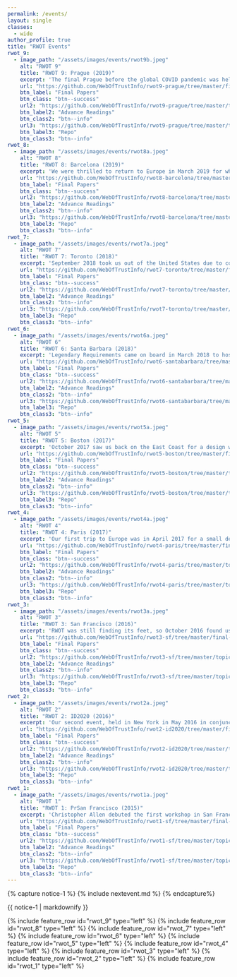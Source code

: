 ```yaml
---
permalink: /events/
layout: single
classes:
  - wide
author_profile: true
title: "RWOT Events"
rwot_9:
  - image_path: "/assets/images/events/rwot9b.jpeg"
    alt: "RWOT 9"
    title: "RWOT 9: Prague (2019)"
    excerpt: 'The final Prague before the global COVID pandemic was held in Prague of the Czech Republic in September 2019.'
    url: "https://github.com/WebOfTrustInfo/rwot9-prague/tree/master/final-documents#readme"
    btn_label: "Final Papers"
    btn_class: "btn--success"
    url2: "https://github.com/WebOfTrustInfo/rwot9-prague/tree/master/topics-and-advance-readings#topical-listing"
    btn_label2: "Advance Readings"
    btn_class2: "btn--info"
    url3: "https://github.com/WebOfTrustInfo/rwot9-prague/tree/master/topics-and-advance-readings"
    btn_label3: "Repo"
    btn_class3: "btn--info"
rwot_8:
  - image_path: "/assets/images/events/rwot8a.jpeg"
    alt: "RWOT 8"
    title: "RWOT 8: Barcelona (2019)"
    excerpt: 'We were thrilled to return to Europe in March 2019 for what would be our largest design workshop to date.'
    url: "https://github.com/WebOfTrustInfo/rwot8-barcelona/tree/master/final-documents#readme"
    btn_label: "Final Papers"
    btn_class: "btn--success"
    url2: "https://github.com/WebOfTrustInfo/rwot8-barcelona/tree/master/topics-and-advance-readings#topical-listing"
    btn_label2: "Advance Readings"
    btn_class2: "btn--info"
    url3: "https://github.com/WebOfTrustInfo/rwot8-barcelona/tree/master/topics-and-advance-readings"
    btn_label3: "Repo"
    btn_class3: "btn--info"
rwot_7:
  - image_path: "/assets/images/events/rwot7a.jpeg"
    alt: "RWOT 7"
    title: "RWOT 7: Toronto (2018)"
    excerpt: 'September 2018 took us out of the United States due to concerns over travel to the country for conferences.'
    url: "https://github.com/WebOfTrustInfo/rwot7-toronto/tree/master/final-documents#readme"
    btn_label: "Final Papers"
    btn_class: "btn--success"
    url2: "https://github.com/WebOfTrustInfo/rwot7-toronto/tree/master/topics-and-advance-readings#topical-listing"
    btn_label2: "Advance Readings"
    btn_class2: "btn--info"
    url3: "https://github.com/WebOfTrustInfo/rwot7-toronto/tree/master/topics-and-advance-readings"
    btn_label3: "Repo"
    btn_class3: "btn--info"
rwot_6:
  - image_path: "/assets/images/events/rwot6a.jpeg"
    alt: "RWOT 6"
    title: "RWOT 6: Santa Barbara (2018)"
    excerpt: 'Legendary Requirements came on board in March 2018 to host our first Southern California design workshop.'
    url: "https://github.com/WebOfTrustInfo/rwot6-santabarbara/tree/master/final-documents#readme"
    btn_label: "Final Papers"
    btn_class: "btn--success"
    url2: "https://github.com/WebOfTrustInfo/rwot6-santabarbara/tree/master/topics-and-advance-readings#topical-listing"
    btn_label2: "Advance Readings"
    btn_class2: "btn--info"
    url3: "https://github.com/WebOfTrustInfo/rwot6-santabarbara/tree/master/topics-and-advance-readings"
    btn_label3: "Repo"
    btn_class3: "btn--info"
rwot_5:
  - image_path: "/assets/images/events/rwot5a.jpeg"
    alt: "RWOT 5"
    title: "RWOT 5: Boston (2017)"
    excerpt: 'October 2017 saw us back on the East Coast for a design workshop in the outskirts of Boston.'
    url: "https://github.com/WebOfTrustInfo/rwot5-boston/tree/master/final-documents#readme"
    btn_label: "Final Papers"
    btn_class: "btn--success"
    url2: "https://github.com/WebOfTrustInfo/rwot5-boston/tree/master/topics-and-advance-readings#topical-listing"
    btn_label2: "Advance Readings"
    btn_class2: "btn--info"
    url3: "https://github.com/WebOfTrustInfo/rwot5-boston/tree/master/topics-and-advance-readings"
    btn_label3: "Repo"
    btn_class3: "btn--info"
rwot_4:
  - image_path: "/assets/images/events/rwot4a.jpeg"
    alt: "RWOT 4"
    title: "RWOT 4: Paris (2017)"
    excerpt: 'Our first trip to Europe was in April 2017 for a small design workshop that set the foundation for the future.'
    url: "https://github.com/WebOfTrustInfo/rwot4-paris/tree/master/final-documents#readme"
    btn_label: "Final Papers"
    btn_class: "btn--success"
    url2: "https://github.com/WebOfTrustInfo/rwot4-paris/tree/master/topics-and-advance-readings#topical-listing"
    btn_label2: "Advance Readings"
    btn_class2: "btn--info"
    url3: "https://github.com/WebOfTrustInfo/rwot4-paris/tree/master/topics-and-advance-readings"
    btn_label3: "Repo"
    btn_class3: "btn--info"
rwot_3:
  - image_path: "/assets/images/events/rwot3a.jpeg"
    alt: "RWOT 3"
    title: "RWOT 3: San Francisco (2016)"
    excerpt: 'RWOT was still finding its feet, so October 2016 found us back in the Bay Area for our third event.'
    url: "https://github.com/WebOfTrustInfo/rwot3-sf/tree/master/final-documents#readme"
    btn_label: "Final Papers"
    btn_class: "btn--success"
    url2: "https://github.com/WebOfTrustInfo/rwot3-sf/tree/master/topics-and-advance-readings#topical-listing"
    btn_label2: "Advance Readings"
    btn_class2: "btn--info"
    url3: "https://github.com/WebOfTrustInfo/rwot3-sf/tree/master/topics-and-advance-readings"
    btn_label3: "Repo"
    btn_class3: "btn--info"
rwot_2:
  - image_path: "/assets/images/events/rwot2a.jpeg"
    alt: "RWOT 2"
    title: "RWOT 2: ID2020 (2016)"
    excerpt: 'Our second event, held in New York in May 2016 in conjunction with the ID2020 Summit at the United Nations.'
    url: "https://github.com/WebOfTrustInfo/rwot2-id2020/tree/master/final-documents#readme"
    btn_label: "Final Papers"
    btn_class: "btn--success"
    url2: "https://github.com/WebOfTrustInfo/rwot2-id2020/tree/master/topics-and-advance-readings#topical-listing"
    btn_label2: "Advance Readings"
    btn_class2: "btn--info"
    url3: "https://github.com/WebOfTrustInfo/rwot2-id2020/tree/master/topics-and-advance-readings"
    btn_label3: "Repo"
    btn_class3: "btn--info"
rwot_1:
  - image_path: "/assets/images/events/rwot1a.jpeg"
    alt: "RWOT 1"
    title: "RWOT 1: PrSan Francisco (2015)"
    excerpt: 'Christopher Allen debuted the first workshop in San Francisco to mark the 25th anniversary of PGP.'
    url: "https://github.com/WebOfTrustInfo/rwot1-sf/tree/master/final-documents#readme"
    btn_label: "Final Papers"
    btn_class: "btn--success"
    url2: "https://github.com/WebOfTrustInfo/rwot1-sf/tree/master/topics-and-advance-readings#topical-listing"
    btn_label2: "Advance Readings"
    btn_class2: "btn--info"
    url3: "https://github.com/WebOfTrustInfo/rwot1-sf/tree/master/topics-and-advance-readings"
    btn_label3: "Repo"
    btn_class3: "btn--info"
---
```


{% capture notice-1 %}
{% include nextevent.md %}
{% endcapture%}

<div class="notice--info">{{ notice-1 | markdownify }}</div>

{% include feature_row id="rwot_9" type="left" %}
{% include feature_row id="rwot_8" type="left" %}
{% include feature_row id="rwot_7" type="left" %}
{% include feature_row id="rwot_6" type="left" %}
{% include feature_row id="rwot_5" type="left" %}
{% include feature_row id="rwot_4" type="left" %}
{% include feature_row id="rwot_3" type="left" %}
{% include feature_row id="rwot_2" type="left" %}
{% include feature_row id="rwot_1" type="left" %}



